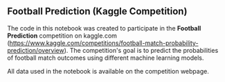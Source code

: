 ## Football Prediction (Kaggle Competition)

The code in this notebook was created to participate in the **Football Prediction** competition on kaggle.com (https://www.kaggle.com/competitions/football-match-probability-prediction/overview). The competition's goal is to predict the probabilities of football match outcomes using different machine learning models.

All data used in the notebook is available on the competition webpage.
